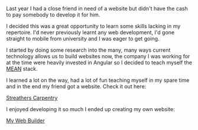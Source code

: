 Last year I had a close friend in need of a website but didn't have the cash to pay somebody to develop it for him.

I decided this was a great opportunity to learn some skills lacking in my repertoire. I'd never previously learnt any web development, I'd gone straight to mobile from university and I was eager to get going.

I started by doing some research into the many, many ways current technology allows us to build websites now, the company I was working for at the time were heavily invested in Angular so I decided to teach myself the [MEAN](https://en.wikipedia.org/wiki/MEAN_(solution_stack)) stack.

I learned a lot on the way, had a lot of fun teaching myself in my spare time and in the end my friend got a website. Check it out here: 

[Streathers Carpentry](https://www.streatherscarpentry.co.uk/home)

I enjoyed developing it so much I ended up creating my own website:

[My Web Builder](https://www.mywebbuilders.co.uk/home)
